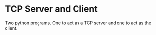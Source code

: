 # TCP Server and Client
 Two python programs. One to act as a TCP server and one to act as the client.
